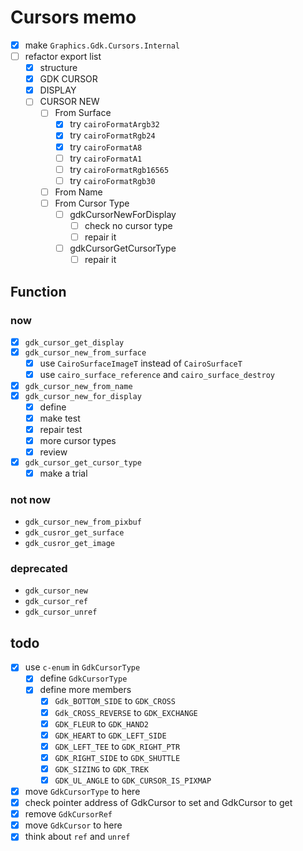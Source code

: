 Cursors memo
============

* [x] make `Graphics.Gdk.Cursors.Internal`
* [ ] refactor export list
	+ [x] structure
	+ [x] GDK CURSOR
	+ [x] DISPLAY
	+ [ ] CURSOR NEW
		- [ ] From Surface
			* [x] try `cairoFormatArgb32`
			* [x] try `cairoFormatRgb24`
			* [x] try `cairoFormatA8`
			* [ ] try `cairoFormatA1`
			* [ ] try `cairoFormatRgb16565`
			* [ ] try `cairoFormatRgb30`
		- [ ] From Name
		- [ ] From Cursor Type
			* [ ] gdkCursorNewForDisplay
				+ [ ] check no cursor type
				+ [ ] repair it
			* [ ] gdkCursorGetCursorType
				+ [ ] repair it

Function
--------

### now

* [x] `gdk_cursor_get_display`
* [x] `gdk_cursor_new_from_surface`
	+ [x] use `CairoSurfaceImageT` instead of `CairoSurfaceT`
	+ [x] use `cairo_surface_reference` and `cairo_surface_destroy`
* [x] `gdk_cursor_new_from_name`
* [x] `gdk_cursor_new_for_display`
	+ [x] define
	+ [x] make test
	+ [x] repair test
	+ [x] more cursor types
	+ [x] review
* [x] `gdk_cursor_get_cursor_type`
	+ [x] make a trial

### not now

* `gdk_cursor_new_from_pixbuf`
* `gdk_cusror_get_surface`
* `gdk_cusror_get_image`

### deprecated

* `gdk_cursor_new`
* `gdk_cursor_ref`
* `gdk_cursor_unref`

todo
----

* [x] use `c-enum` in `GdkCursorType`
	+ [x] define `GdkCursorType`
	+ [x] define more members
		- [x] `Gdk_BOTTOM_SIDE` to `GDK_CROSS`
		- [x] `Gdk_CROSS_REVERSE` to `GDK_EXCHANGE`
		- [x] `GDK_FLEUR` to `GDK_HAND2`
		- [x] `GDK_HEART` to `GDK_LEFT_SIDE`
		- [x] `GDK_LEFT_TEE` to `GDK_RIGHT_PTR`
		- [x] `GDK_RIGHT_SIDE` to `GDK_SHUTTLE`
		- [x] `GDK_SIZING` to `GDK_TREK`
		- [x] `GDK_UL_ANGLE` to `GDK_CURSOR_IS_PIXMAP`
* [x] move `GdkCursorType` to here
* [x] check pointer address of GdkCursor to set and GdkCursor to get
* [x] remove `GdkCursorRef`
* [x] move `GdkCursor` to here
* [x] think about `ref` and `unref`
